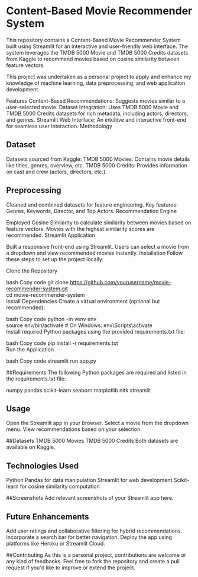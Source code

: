# Content-Based Movie Recommender System
This repository contains a Content-Based Movie Recommender System built using Streamlit for an interactive and user-friendly web interface. The system leverages the TMDB 5000 Movie and TMDB 5000 Credits datasets from Kaggle to recommend movies based on cosine similarity between feature vectors.

This project was undertaken as a personal project to apply and enhance my knowledge of machine learning, data preprocessing, and web application development.

Features
Content-Based Recommendations: Suggests movies similar to a user-selected movie.
Dataset Integration: Uses TMDB 5000 Movie and TMDB 5000 Credits datasets for rich metadata, including actors, directors, and genres.
Streamlit Web Interface: An intuitive and interactive front-end for seamless user interaction.
Methodology

## Dataset
Datasets sourced from Kaggle:
TMDB 5000 Movies: Contains movie details like titles, genres, overview, etc.
TMDB 5000 Credits: Provides information on cast and crew (actors, directors, etc.).

## Preprocessing
Cleaned and combined datasets for feature engineering.
Key features: Genres, Keywords, Director, and Top Actors.
Recommendation Engine

Employed Cosine Similarity to calculate similarity between movies based on feature vectors.
Movies with the highest similarity scores are recommended.
Streamlit Application

Built a responsive front-end using Streamlit.
Users can select a movie from a dropdown and view recommended movies instantly.
Installation
Follow these steps to set up the project locally:

Clone the Repository

bash
Copy code
git clone https://github.com/yourusername/movie-recommender-system.git  
cd movie-recommender-system  
Install Dependencies
Create a virtual environment (optional but recommended):

bash
Copy code
python -m venv env  
source env/bin/activate  # On Windows: env\Scripts\activate  
Install required Python packages using the provided requirements.txt file:

bash
Copy code
pip install -r requirements.txt  
Run the Application

bash
Copy code
streamlit run app.py  

##Requirements
The following Python packages are required and listed in the requirements.txt file:

numpy
pandas
scikit-learn
seaborn
matplotlib
nltk
streamlit

## Usage
Open the Streamlit app in your browser.
Select a movie from the dropdown menu.
View recommendations based on your selection.

##Datasets
TMDB 5000 Movies
TMDB 5000 Credits
Both datasets are available on Kaggle.

## Technologies Used
Python
Pandas for data manipulation
Streamlit for web development
Scikit-learn for cosine similarity computation

##Screenshots
Add relevant screenshots of your Streamlit app here.

## Future Enhancements
Add user ratings and collaborative filtering for hybrid recommendations.
Incorporate a search bar for better navigation.
Deploy the app using platforms like Heroku or Streamlit Cloud.

##Contributing
As this is a personal project, contributions are welcome or any kind of feedbacks. Feel free to fork the repository and create a pull request if you'd like to improve or extend the project.


